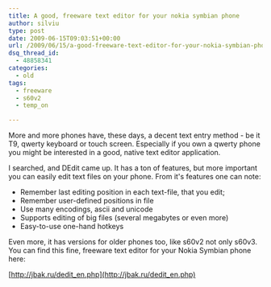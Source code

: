 ```yaml
---
title: A good, freeware text editor for your nokia symbian phone
author: silviu
type: post
date: 2009-06-15T09:03:51+00:00
url: /2009/06/15/a-good-freeware-text-editor-for-your-nokia-symbian-phone/
dsq_thread_id:
  - 48858341
categories:
  - old
tags:
  - freeware
  - s60v2
  - temp_on

---
```

More and more phones have, these days, a decent text entry method - be it T9, qwerty keyboard or touch screen. Especially if you own a qwerty phone you might be interested in a good, native text editor application.

I searched, and DEdit came up. It has a ton of features, but more important you can easily edit text files on your phone. From it's features one can note:

  * Remember last editing position in each text-file, that you edit;
  * Remember user-defined positions in file
  * Use many encodings, ascii and unicode
  * Supports editing of big files (several megabytes or even more)
  * Easy-to-use one-hand hotkeys

Even more, it has versions for older phones too, like s60v2 not only s60v3. You can find this fine, freeware text editor for your Nokia Symbian phone here:

[http://jbak.ru/dedit_en.php](http://jbak.ru/dedit_en.php)